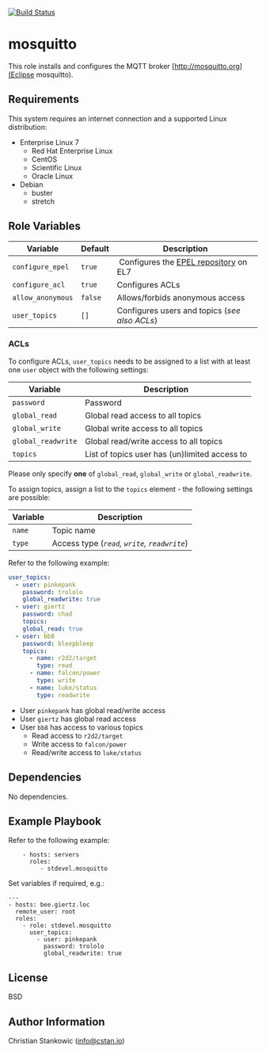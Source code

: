 [![Build Status](https://travis-ci.org/stdevel/ansible-uyuni.svg?branch=master)](https://travis-ci.org/stdevel/ansible-mosquitto)

# mosquitto

This role installs and configures the MQTT broker [http://mosquitto.org](Eclipse mosquitto).

## Requirements

This system requires an internet connection and a supported Linux distribution:
- Enterprise Linux 7
  - Red Hat Enterprise Linux
  - CentOS
  - Scientific Linux
  - Oracle Linux
- Debian
  - buster
  - stretch

## Role Variables

| Variable | Default | Description |
| -------- | ------- | ----------- |
| `configure_epel` | `true` | Configures the [EPEL repository](https://fedoraproject.org/wiki/EPEL) on EL7 |
| `configure_acl` | `true` | Configures ACLs |
| `allow_anonymous` | `false` | Allows/forbids anonymous access |
| `user_topics` | `[]` | Configures users and topics (*see also ACLs*) |

### ACLs

To configure ACLs, `user_topics` needs to be assigned to a list with at least one `user` object with the following settings:

| Variable | Description |
| -------- | ----------- |
| `password` | Password |
| `global_read` | Global read access to all topics |
| `global_write` | Global write access to all topics |
| `global_readwrite` | Global read/write access to all topics |
| `topics` | List of topics user has (un)limited access to |

Please only specify **one** of `global_read`, `global_write` or `global_readwrite`.

To assign topics, assign a list to the `topics` element - the following settings are possible:

| Variable | Description |
| -------- | ----------- |
| `name` | Topic name |
| `type` | Access type (*`read`, `write`, `readwrite`*) |

Refer to the following example:
```yml
user_topics:
  - user: pinkepank
    password: trololo
    global_readwrite: true
  - user: giertz
    password: chad
    topics:
    global_read: true
  - user: bb8
    password: bleepbleep
    topics:
      - name: r2d2/target
        type: read
      - name: falcon/power
        type: write
      - name: luke/status
        type: readwrite
```
- User `pinkepank` has global read/write access
- User `giertz` has global read access
- User `bb8` has access to various topics
  - Read access to `r2d2/target`
  - Write access to `falcon/power`
  - Read/write access to `luke/status`

## Dependencies

No dependencies.

## Example Playbook

Refer to the following example:

```
    - hosts: servers
      roles:
         - stdevel.mosquitto
```

Set variables if required, e.g.:
```
---
- hosts: bee.giertz.loc
  remote_user: root
  roles:
    - role: stdevel.mosquitto
      user_topics:
        - user: pinkepank
          password: trololo
          global_readwrite: true
```

License
-------

BSD

Author Information
------------------

Christian Stankowic (info@cstan.io)
